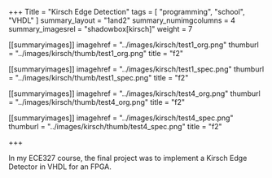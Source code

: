 +++
Title = "Kirsch Edge Detection"
tags = [ "programming", "school", "VHDL" ]
summary_layout = "1and2"
summary_numimgcolumns = 4
summary_imagesrel = "shadowbox[kirsch]"
weight = 7

[[summaryimages]]
imagehref = "../images/kirsch/test1_org.png"
thumburl = "../images/kirsch/thumb/test1_org.png"
title = "f2"

[[summaryimages]]
imagehref = "../images/kirsch/test1_spec.png"
thumburl = "../images/kirsch/thumb/test1_spec.png"
title = "f2"

[[summaryimages]]
imagehref = "../images/kirsch/test4_org.png"
thumburl = "../images/kirsch/thumb/test4_org.png"
title = "f2"

[[summaryimages]]
imagehref = "../images/kirsch/test4_spec.png"
thumburl = "../images/kirsch/thumb/test4_spec.png"
title = "f2"

+++
<p>In my ECE327 course, the final project was to implement a Kirsch Edge Detector in VHDL for an FPGA. </p>
